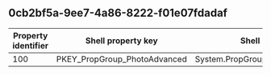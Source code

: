 ## 0cb2bf5a-9ee7-4a86-8222-f01e07fdadaf

Property identifier | Shell property key | Shell name | Alias
--- | --- | --- | ---
100 | PKEY_PropGroup_PhotoAdvanced | System.PropGroup.PhotoAdvanced | 

